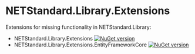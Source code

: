 # NETStandard.Library.Extensions

Extensions for missing functionality in NETStandard.Library:
* NETStandard.Library.Extensions [![NuGet version](https://badge.fury.io/nu/NETStandard.Library.Extensions.svg)](https://badge.fury.io/nu/NETStandard.Library.Extensions)
* NETStandard.Library.Extensions.EntityFrameworkCore [![NuGet version](https://badge.fury.io/nu/NETStandard.Library.Extensions.EntityFrameworkCore.svg)](https://badge.fury.io/nu/NETStandard.Library.Extensions.EntityFrameworkCore)
